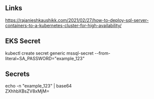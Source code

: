 ## Links
https://rajanieshkaushikk.com/2021/02/27/how-to-deploy-sql-server-containers-to-a-kubernetes-cluster-for-high-availability/


## EKS Secret
kubectl create secret generic mssql-secret --from-literal=SA_PASSWORD="example_123"


## Secrets
echo -n "example_123" | base64                                                                                                                           
ZXhhbXBsZV8xMjM=
